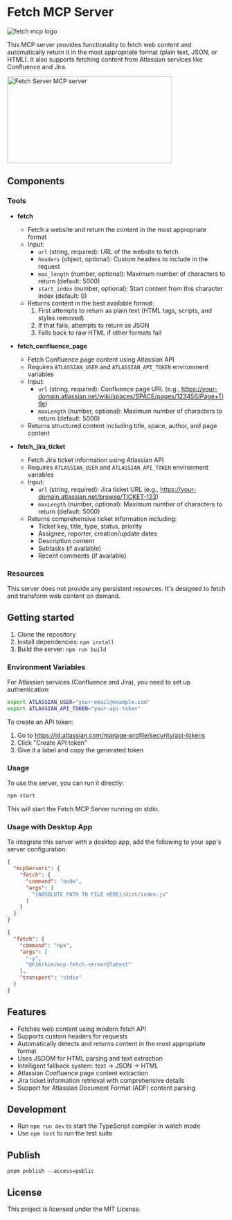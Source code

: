 # Fetch MCP Server

![fetch mcp logo](logo.jpg)

This MCP server provides functionality to fetch web content and automatically return it in the most appropriate format (plain text, JSON, or HTML). It also supports fetching content from Atlassian services like Confluence and Jira.

<a href="https://glama.ai/mcp/servers/nu09wf23ao">
  <img width="380" height="200" src="https://glama.ai/mcp/servers/nu09wf23ao/badge" alt="Fetch Server MCP server" />
</a>

## Components

### Tools

- **fetch**
  - Fetch a website and return the content in the most appropriate format
  - Input:
    - `url` (string, required): URL of the website to fetch
    - `headers` (object, optional): Custom headers to include in the request
    - `max_length` (number, optional): Maximum number of characters to return (default: 5000)
    - `start_index` (number, optional): Start content from this character index (default: 0)
  - Returns content in the best available format:
    1. First attempts to return as plain text (HTML tags, scripts, and styles removed)
    2. If that fails, attempts to return as JSON
    3. Falls back to raw HTML if other formats fail

- **fetch_confluence_page**
  - Fetch Confluence page content using Atlassian API
  - Requires `ATLASSIAN_USER` and `ATLASSIAN_API_TOKEN` environment variables
  - Input:
    - `url` (string, required): Confluence page URL (e.g., https://your-domain.atlassian.net/wiki/spaces/SPACE/pages/123456/Page+Title)
    - `maxLength` (number, optional): Maximum number of characters to return (default: 5000)
  - Returns structured content including title, space, author, and page content

- **fetch_jira_ticket**
  - Fetch Jira ticket information using Atlassian API
  - Requires `ATLASSIAN_USER` and `ATLASSIAN_API_TOKEN` environment variables
  - Input:
    - `url` (string, required): Jira ticket URL (e.g., https://your-domain.atlassian.net/browse/TICKET-123)
    - `maxLength` (number, optional): Maximum number of characters to return (default: 5000)
  - Returns comprehensive ticket information including:
    - Ticket key, title, type, status, priority
    - Assignee, reporter, creation/update dates
    - Description content
    - Subtasks (if available)
    - Recent comments (if available)

### Resources

This server does not provide any persistent resources. It's designed to fetch and transform web content on demand.

## Getting started

1. Clone the repository
2. Install dependencies: `npm install`
3. Build the server: `npm run build`

### Environment Variables

For Atlassian services (Confluence and Jira), you need to set up authentication:

```bash
export ATLASSIAN_USER="your-email@example.com"
export ATLASSIAN_API_TOKEN="your-api-token"
```

To create an API token:
1. Go to https://id.atlassian.com/manage-profile/security/api-tokens
2. Click "Create API token"
3. Give it a label and copy the generated token

### Usage

To use the server, you can run it directly:

```bash
npm start
```

This will start the Fetch MCP Server running on stdio.

### Usage with Desktop App

To integrate this server with a desktop app, add the following to your app's server configuration:

```json
{
  "mcpServers": {
    "fetch": {
      "command": "node",
      "args": [
        "{ABSOLUTE PATH TO FILE HERE}/dist/index.js"
      ]
    }
  }
}
```

```json
{
  "fetch": {
    "command": "npx",
    "args": [
      "-y",
      "@h16rkim/mcp-fetch-server@latest"
    ],
    "transport": "stdio"
  }
}
```

## Features

- Fetches web content using modern fetch API
- Supports custom headers for requests
- Automatically detects and returns content in the most appropriate format
- Uses JSDOM for HTML parsing and text extraction
- Intelligent fallback system: text → JSON → HTML
- Atlassian Confluence page content extraction
- Jira ticket information retrieval with comprehensive details
- Support for Atlassian Document Format (ADF) content parsing

## Development

- Run `npm run dev` to start the TypeScript compiler in watch mode
- Use `npm test` to run the test suite

## Publish

`pnpm publish --access=public`

## License

This project is licensed under the MIT License.
